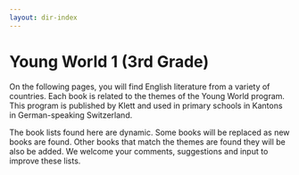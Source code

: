 ```yaml
---
layout: dir-index
---
```


# Young World 1 (3rd Grade)

On the following pages, you will find English literature from a variety of countries. Each book is related to the themes of the Young World program.  This program is published by Klett and used in primary schools in Kantons in German-speaking Switzerland. 

The book lists found here are dynamic.  Some books will be replaced as new books are found.  Other books that match the themes are found they will be also be added.  We welcome your comments, suggestions and input to improve these lists.  
<!--stackedit_data:
eyJoaXN0b3J5IjpbLTQyOTgyNDY2Nl19
-->